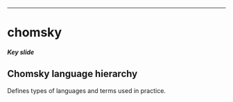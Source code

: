 ---
# chomsky


##### Key slide

## Chomsky language hierarchy

Defines types of languages and terms used in practice.

